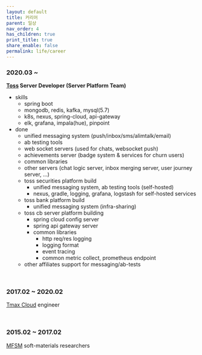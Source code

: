```yaml
---
layout: default
title: 커리어
parent: 일상
nav_order: 4
has_children: true
print_title: true
share_enable: false
permalink: life/career
---
```



### 2020.03 ~   
**[Toss](https://toss.im/team) Server Developer (Server Platform Team)**  

- skills
    - spring boot
    - mongodb, redis, kafka, mysql(5.7)
    - k8s, nexus, spring-cloud, api-gateway
    - elk, grafana, impala(hue), pinpoint
- done
    - unified messaging system (push/inbox/sms/alimtalk/email)
    - ab testing tools
    - web socket servers (used for chats, websocket push)
    - achievements server (badge system & services for churn users)
    - common libraries
    - other servers (chat logic server, inbox merging server, user journey server, ...)
    - toss securities platform build
        - unified messaging system, ab testing tools (self-hosted)
        - nexus, gradle, logging, grafana, logstash for self-hosted services
    - toss bank platform build
        - unified messaging system (infra-sharing)
    - toss cb server platform building
        - spring cloud config server
        - spring api gateway server
        - common libraries
            - http req/res logging
            - logging format
            - event tracing
            - common metric collect, prometheus endpoint
    - other affiliates support for messaging/ab-tests

<br/>

### 2017.02 ~ 2020.02  
[Tmax Cloud](https://www.tmax.co.kr/) engineer

<br/>

### 2015.02 ~ 2017.02  
[MFSM](http://mfsm.snu.ac.kr) soft-materials researchers  

<br/>
